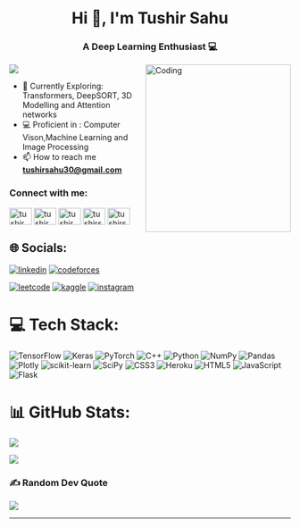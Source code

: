 

<h1 align="center">Hi 👋, I'm Tushir Sahu</h1>
<h3 align="center">A Deep Learning Enthusiast 💻</h3>
<img align="right" alt="Coding" width="260" height="300"src="https://user-images.githubusercontent.com/96677478/208479679-fa53377f-1a96-4d0d-918d-f9997f399c34.svg" >

![](https://komarev.com/ghpvc/?username=aryan1113&color=ac154f)
- 🌱 Currently Exploring: Transformers, DeepSORT, 3D Modelling and Attention networks
- 💻 Proficient in : Computer Vison,Machine Learning and Image Processing
- 📫 How to reach me **tushirsahu30@gmail.com**

<h3 align="left">Connect with me:</h3>
<p align="left">
<a href="https://linkedin.com/in/Tushir Sahu" target="blank"><img align="center" src="https://raw.githubusercontent.com/rahuldkjain/github-profile-readme-generator/master/src/images/icons/Social/linked-in-alt.svg" alt="tushir sahu" height="30" width="40" /></a>
<a href="https://kaggle.com/tushirsahu" target="blank"><img align="center" src="https://raw.githubusercontent.com/rahuldkjain/github-profile-readme-generator/master/src/images/icons/Social/kaggle.svg" alt="tushir sahu" height="30" width="40" /></a>
<a href="https://instagram.com/tushir__sahu" target="blank"><img align="center" src="https://raw.githubusercontent.com/rahuldkjain/github-profile-readme-generator/master/src/images/icons/Social/instagram.svg" alt="tushir_sahu" height="30" width="40" /></a>
<a href="https://codeforces.com/profile/tushirsahu30" target="blank"><img align="center" src="https://raw.githubusercontent.com/rahuldkjain/github-profile-readme-generator/master/src/images/icons/Social/codeforces.svg" alt="tushirsahu30" height="30" width="40" /></a>
<a href="https://www.leetcode.com/tushirsahu30" target="blank"><img align="center" src="https://raw.githubusercontent.com/rahuldkjain/github-profile-readme-generator/master/src/images/icons/Social/leet-code.svg" alt="tushirsahu30" height="30" width="40" /></a>
</p> 



## 🌐 Socials:
[![linkedin](https://img.shields.io/badge/linkedin-0A66C2?style=for-the-badge&logo=linkedin&logoColor=white)](https://www.linkedin.com/in/tushir-sahu-b95549205/)
[![codeforces](https://img.shields.io/badge/codeforces-EC0E18?style=for-the-badge&logo=codeforces&logoColor=white)](https://codeforces.com/profile/tushirsahu30)

[![leetcode](https://img.shields.io/badge/leetcode-000?style=for-the-badge&logo=leetcode&logoColor=orange)](https://leetcode.com/tushirsahu30/)
[![kaggle](https://img.shields.io/badge/kaggle-1586E5?style=for-the-badge&logo=kaggle&logoColor=white)](https://www.kaggle.com/tushirsahu)
[![instagram](https://img.shields.io/badge/instagram-%23E4405F?style=for-the-badge&logo=instagram&logoColor=white)](https://instagram.com/tushir__sahu)



# 💻 Tech Stack:
![TensorFlow](https://img.shields.io/badge/TensorFlow-%23FF6F00.svg?style=for-the-badge&logo=TensorFlow&logoColor=white) ![Keras](https://img.shields.io/badge/Keras-%23D00000.svg?style=for-the-badge&logo=Keras&logoColor=white) ![PyTorch](https://img.shields.io/badge/PyTorch-%23EE4C2C.svg?style=for-the-badge&logo=PyTorch&logoColor=white) ![C++](https://img.shields.io/badge/c++-%2300599C.svg?style=for-the-badge&logo=c%2B%2B&logoColor=white) ![Python](https://img.shields.io/badge/python-3670A0?style=for-the-badge&logo=python&logoColor=ffdd54) ![NumPy](https://img.shields.io/badge/numpy-%23013243.svg?style=for-the-badge&logo=numpy&logoColor=white) ![Pandas](https://img.shields.io/badge/pandas-%23150458.svg?style=for-the-badge&logo=pandas&logoColor=white) ![Plotly](https://img.shields.io/badge/Plotly-%233F4F75.svg?style=for-the-badge&logo=plotly&logoColor=white)  ![scikit-learn](https://img.shields.io/badge/scikit--learn-%23F7931E.svg?style=for-the-badge&logo=scikit-learn&logoColor=white) ![SciPy](https://img.shields.io/badge/SciPy-%230C55A5.svg?style=for-the-badge&logo=scipy&logoColor=%white)  ![CSS3](https://img.shields.io/badge/css3-%231572B6.svg?style=for-the-badge&logo=css3&logoColor=white) ![Heroku](https://img.shields.io/badge/heroku-%23430098.svg?style=for-the-badge&logo=heroku&logoColor=white) ![HTML5](https://img.shields.io/badge/html5-%23E34F26.svg?style=for-the-badge&logo=html5&logoColor=white) ![JavaScript](https://img.shields.io/badge/javascript-%23323330.svg?style=for-the-badge&logo=javascript&logoColor=%23F7DF1E) ![Flask](https://img.shields.io/badge/flask-%23000.svg?style=for-the-badge&logo=flask&logoColor=white)  
# 📊 GitHub Stats:
![](https://github-readme-stats.vercel.app/api?username=TushirSahu&theme=darcula&hide_border=false&include_all_commits=false&count_private=false)<br/>
<!-- ![](https://github-readme-streak-stats.herokuapp.com/?user=TushirSahu&theme=darcula&hide_border=false)<br/> -->
![](https://github-readme-stats.vercel.app/api/top-langs/?username=TushirSahu&theme=darcula&hide_border=false&include_all_commits=false&count_private=false&layout=compact)

### ✍️ Random Dev Quote
![](https://quotes-github-readme.vercel.app/api?type=horizontal&theme=dark)

---

